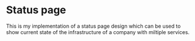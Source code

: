 # Status page

This is my implementation of a status page design which can be used to show current state of the infrastructure of a company with miltiple services.
